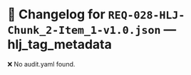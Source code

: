 # 📝 Changelog for `REQ-028-HLJ-Chunk_2-Item_1-v1.0.json` — **hlj_tag_metadata**

❌ No audit.yaml found.
